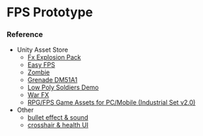 # FPS Prototype

### Reference
* Unity Asset Store
  * [Fx Explosion Pack](https://assetstore.unity.com/packages/vfx/particles/fire-explosions/fx-explosion-pack-30102)
  * [Easy FPS](https://assetstore.unity.com/packages/3d/characters/humanoids/sci-fi/easy-fps-73776)
  * [Zombie](https://assetstore.unity.com/packages/3d/characters/humanoids/zombie-30232)
  * [Grenade DM51A1](https://assetstore.unity.com/packages/3d/props/weapons/grenade-dm51a1-99777)
  * [Low Poly Soldiers Demo](https://assetstore.unity.com/packages/3d/characters/low-poly-soldiers-demo-73611)
  * [War FX](https://assetstore.unity.com/packages/vfx/particles/war-fx-5669)
  * [RPG/FPS Game Assets for PC/Mobile (Industrial Set v2.0)](https://assetstore.unity.com/packages/3d/environments/industrial/rpg-fps-game-assets-for-pc-mobile-industrial-set-v2-0-86679)
* Other
  * [bullet effect & sound](https://cafeattach.naver.net/a83db40514232297b3583a0334d8a9d27220decd/20200507_202_cafefile/29485399_1588825901002_4HDKLT_unitypackage/Effect.unitypackage?type=attachment)
  * [crosshair & health UI](https://cafeattach.naver.net/bf2aa3196d5a328faf48251820c4bcc5653762/20200507_193_cafefile/29485399_1588849142293_HwYx6q_zip/4-10_%EC%86%8C%EC%8A%A4%EC%9D%B4%EB%AF%B8%EC%A7%80.zip?type=attachment)
